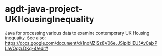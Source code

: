 # agdt-java-project-UKHousingInequality
Java for processing various data to examine contemporary UK Housing Inequality. See also:
https://docs.google.com/document/d/1noMZiSz8V06eLJSipIblIEU5Av0ajxPLaVOqzuDKg-4/edit#
